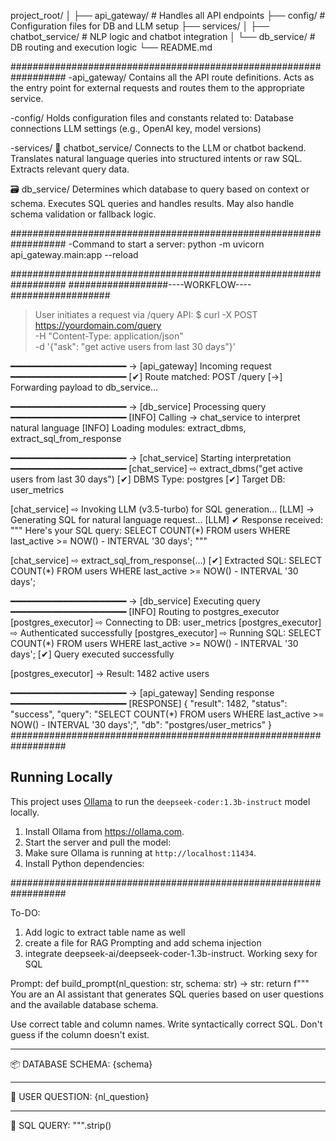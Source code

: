 project_root/
│
├── api_gateway/       # Handles all API endpoints
├── config/            # Configuration files for DB and LLM setup
├── services/
│   ├── chatbot_service/  # NLP logic and chatbot integration
│   └── db_service/       # DB routing and execution logic
└── README.md

##################################################################
-api_gateway/
Contains all the API route definitions. Acts as the entry point for external requests and routes them to the appropriate service.

-config/
Holds configuration files and constants related to:
Database connections
LLM settings (e.g., OpenAI key, model versions)

-services/
🧠 chatbot_service/
Connects to the LLM or chatbot backend.
Translates natural language queries into structured intents or raw SQL.
Extracts relevant query data.

🗃️ db_service/
Determines which database to query based on context or schema.
Executes SQL queries and handles results.
May also handle schema validation or fallback logic.

##################################################################
-Command to start a server:
python -m uvicorn api_gateway.main:app --reload   

##################################################################
        ##################----WORKFLOW----##################

> User initiates a request via /query API:
$ curl -X POST https://yourdomain.com/query \
  -H "Content-Type: application/json" \
  -d '{"ask": "get active users from last 30 days"}'

━━━━━━━━━━━━━━━━━━━━━━
→ [api_gateway] Incoming request
━━━━━━━━━━━━━━━━━━━━━━
[✔] Route matched: POST /query
[→] Forwarding payload to db_service...

━━━━━━━━━━━━━━━━━━━━━━
→ [db_service] Processing query
━━━━━━━━━━━━━━━━━━━━━━
[INFO] Calling → chat_service to interpret natural language
[INFO] Loading modules: extract_dbms, extract_sql_from_response

━━━━━━━━━━━━━━━━━━━━━━
→ [chat_service] Starting interpretation
━━━━━━━━━━━━━━━━━━━━━━
[chat_service] ⇨ extract_dbms("get active users from last 30 days")
[✔] DBMS Type: postgres
[✔] Target DB: user_metrics

[chat_service] ⇨ Invoking LLM (v3.5-turbo) for SQL generation...
[LLM] → Generating SQL for natural language request...
[LLM] ✔ Response received:
"""
Here's your SQL query:
SELECT COUNT(*) FROM users WHERE last_active >= NOW() - INTERVAL '30 days';
"""

[chat_service] ⇨ extract_sql_from_response(...)
[✔] Extracted SQL:
SELECT COUNT(*) FROM users WHERE last_active >= NOW() - INTERVAL '30 days';

━━━━━━━━━━━━━━━━━━━━━━
→ [db_service] Executing query
━━━━━━━━━━━━━━━━━━━━━━
[INFO] Routing to postgres_executor
[postgres_executor] ⇨ Connecting to DB: user_metrics
[postgres_executor] ⇨ Authenticated successfully
[postgres_executor] ⇨ Running SQL:
SELECT COUNT(*) FROM users WHERE last_active >= NOW() - INTERVAL '30 days';
[✔] Query executed successfully

[postgres_executor] → Result: 1482 active users

━━━━━━━━━━━━━━━━━━━━━━
→ [api_gateway] Sending response
━━━━━━━━━━━━━━━━━━━━━━
[RESPONSE]
{
  "result": 1482,
  "status": "success",
  "query": "SELECT COUNT(*) FROM users WHERE last_active >= NOW() - INTERVAL '30 days';",
  "db": "postgres/user_metrics"
}
##################################################################

## Running Locally

This project uses [Ollama](https://ollama.com) to run the `deepseek-coder:1.3b-instruct` model locally.

1. Install Ollama from https://ollama.com.
2. Start the server and pull the model:
3. Make sure Ollama is running at `http://localhost:11434`.
4. Install Python dependencies:

##################################################################

To-DO:
1. Add logic to extract table name as well
2. create a file for RAG Prompting and add schema injection
3. integrate deepseek-ai/deepseek-coder-1.3b-instruct. Working sexy for SQL 


Prompt: 
def build_prompt(nl_question: str, schema: str) -> str:
    return f"""
You are an AI assistant that generates SQL queries based on user questions and the available database schema.

Use correct table and column names. Write syntactically correct SQL. Don't guess if the column doesn't exist.

---

📦 DATABASE SCHEMA:
{schema}

---

💬 USER QUESTION:
{nl_question}

---

🧾 SQL QUERY:
""".strip()
